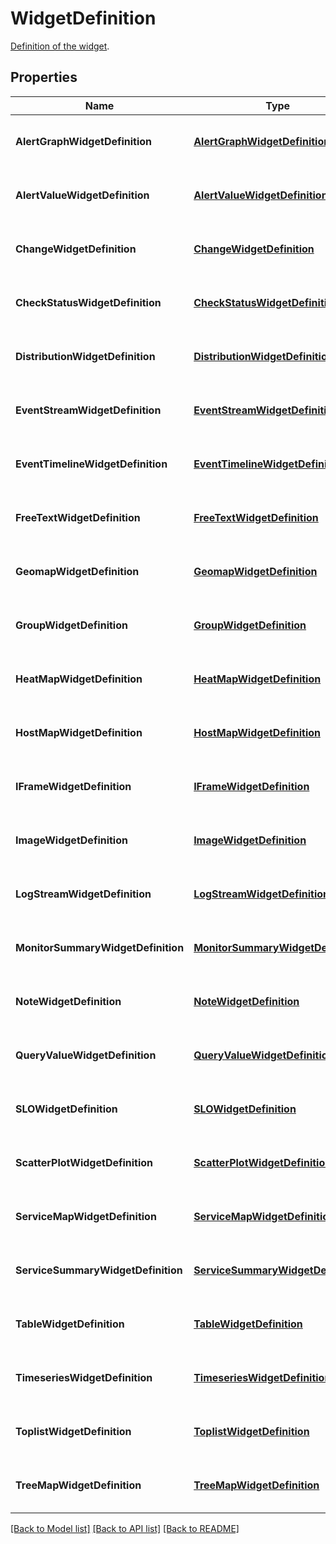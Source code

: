 # WidgetDefinition

[Definition of the widget](https://docs.datadoghq.com/dashboards/widgets/).

## Properties
Name | Type | Description | Notes
------------ | ------------- | ------------- | -------------
**AlertGraphWidgetDefinition** | [**AlertGraphWidgetDefinition**](AlertGraphWidgetDefinition.md) | Container class of the relevant properties. |
**AlertValueWidgetDefinition** | [**AlertValueWidgetDefinition**](AlertValueWidgetDefinition.md) | Container class of the relevant properties. |
**ChangeWidgetDefinition** | [**ChangeWidgetDefinition**](ChangeWidgetDefinition.md) | Container class of the relevant properties. |
**CheckStatusWidgetDefinition** | [**CheckStatusWidgetDefinition**](CheckStatusWidgetDefinition.md) | Container class of the relevant properties. |
**DistributionWidgetDefinition** | [**DistributionWidgetDefinition**](DistributionWidgetDefinition.md) | Container class of the relevant properties. |
**EventStreamWidgetDefinition** | [**EventStreamWidgetDefinition**](EventStreamWidgetDefinition.md) | Container class of the relevant properties. |
**EventTimelineWidgetDefinition** | [**EventTimelineWidgetDefinition**](EventTimelineWidgetDefinition.md) | Container class of the relevant properties. |
**FreeTextWidgetDefinition** | [**FreeTextWidgetDefinition**](FreeTextWidgetDefinition.md) | Container class of the relevant properties. |
**GeomapWidgetDefinition** | [**GeomapWidgetDefinition**](GeomapWidgetDefinition.md) | Container class of the relevant properties. |
**GroupWidgetDefinition** | [**GroupWidgetDefinition**](GroupWidgetDefinition.md) | Container class of the relevant properties. |
**HeatMapWidgetDefinition** | [**HeatMapWidgetDefinition**](HeatMapWidgetDefinition.md) | Container class of the relevant properties. |
**HostMapWidgetDefinition** | [**HostMapWidgetDefinition**](HostMapWidgetDefinition.md) | Container class of the relevant properties. |
**IFrameWidgetDefinition** | [**IFrameWidgetDefinition**](IFrameWidgetDefinition.md) | Container class of the relevant properties. |
**ImageWidgetDefinition** | [**ImageWidgetDefinition**](ImageWidgetDefinition.md) | Container class of the relevant properties. |
**LogStreamWidgetDefinition** | [**LogStreamWidgetDefinition**](LogStreamWidgetDefinition.md) | Container class of the relevant properties. |
**MonitorSummaryWidgetDefinition** | [**MonitorSummaryWidgetDefinition**](MonitorSummaryWidgetDefinition.md) | Container class of the relevant properties. |
**NoteWidgetDefinition** | [**NoteWidgetDefinition**](NoteWidgetDefinition.md) | Container class of the relevant properties. |
**QueryValueWidgetDefinition** | [**QueryValueWidgetDefinition**](QueryValueWidgetDefinition.md) | Container class of the relevant properties. |
**SLOWidgetDefinition** | [**SLOWidgetDefinition**](SLOWidgetDefinition.md) | Container class of the relevant properties. |
**ScatterPlotWidgetDefinition** | [**ScatterPlotWidgetDefinition**](ScatterPlotWidgetDefinition.md) | Container class of the relevant properties. |
**ServiceMapWidgetDefinition** | [**ServiceMapWidgetDefinition**](ServiceMapWidgetDefinition.md) | Container class of the relevant properties. |
**ServiceSummaryWidgetDefinition** | [**ServiceSummaryWidgetDefinition**](ServiceSummaryWidgetDefinition.md) | Container class of the relevant properties. |
**TableWidgetDefinition** | [**TableWidgetDefinition**](TableWidgetDefinition.md) | Container class of the relevant properties. |
**TimeseriesWidgetDefinition** | [**TimeseriesWidgetDefinition**](TimeseriesWidgetDefinition.md) | Container class of the relevant properties. |
**ToplistWidgetDefinition** | [**ToplistWidgetDefinition**](ToplistWidgetDefinition.md) | Container class of the relevant properties. |
**TreeMapWidgetDefinition** | [**TreeMapWidgetDefinition**](TreeMapWidgetDefinition.md) | Container class of the relevant properties. |

[[Back to Model list]](README.md#documentation-for-models) [[Back to API list]](README.md#documentation-for-api-endpoints) [[Back to README]](README.md)



